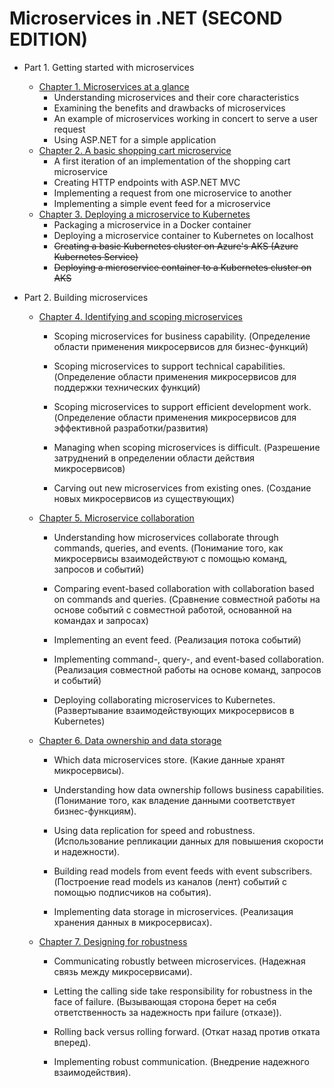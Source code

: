 # Microservices in .NET (SECOND EDITION)

- Part 1. Getting started with microservices
  - [Chapter 1. Microservices at a glance](Chapter01.md)
    - Understanding microservices and their core characteristics
    - Examining the benefits and drawbacks of microservices
    - An example of microservices working in concert to serve a user request
    - Using ASP.NET for a simple application
  - [Chapter 2. A basic shopping cart microservice](Chapter02.md)
    - A first iteration of an implementation of the shopping cart microservice
    - Creating HTTP endpoints with ASP.NET MVC
    - Implementing a request from one microservice to another
    - Implementing a simple event feed for a microservice
  - [Chapter 3. Deploying a microservice to Kubernetes](Chapter03.md)
    - Packaging a microservice in a Docker container
    - Deploying a microservice container to Kubernetes on localhost
    - ~~Creating a basic Kubernetes cluster on Azure's AKS (Azure Kubernetes Service)~~
    - ~~Deploying a microservice container to a Kubernetes cluster on AKS~~

- Part 2. Building microservices
  - [Chapter 4. Identifying and scoping microservices](Chapter04.md)
    - Scoping microservices for business capability.
    (Определение области применения микросервисов для бизнес-функций)

    - Scoping microservices to support technical capabilities.
    (Определение области применения микросервисов для поддержки технических функций)

    - Scoping microservices to support efficient development work.
    (Определение области применения микросервисов для эффективной разработки/развития)

    - Managing when scoping microservices is difficult.
    (Разрешение затруднений в определении области действия микросервисов)

    - Carving out new microservices from existing ones.
    (Создание новых микросервисов из существующих)

  - [Chapter 5. Microservice collaboration](Chapter05.md)
    - Understanding how microservices collaborate through commands, queries, and events.
    (Понимание того, как микросервисы взаимодействуют с помощью команд, запросов и событий)

    - Comparing event-based collaboration with collaboration based on commands and queries.
    (Сравнение совместной работы на основе событий с совместной работой, основанной на командах и запросах)

    - Implementing an event feed.
    (Реализация потока событий)

    - Implementing command-, query-, and event-based collaboration.
    (Реализация совместной работы на основе команд, запросов и событий)

    - Deploying collaborating microservices to Kubernetes.
    (Развертывание взаимодействующих микросервисов в Kubernetes)

  - [Chapter 6. Data ownership and data storage](Chapter06.md)
    - Which data microservices store.
    (Какие данные хранят микросервисы).

    - Understanding how data ownership follows business capabilities.
    (Понимание того, как владение данными соответствует бизнес-функциям).

    - Using data replication for speed and robustness.
    (Использование репликации данных для повышения скорости и надежности).

    - Building read models from event feeds with event subscribers.
    (Построение read models из каналов (лент) событий с помощью подписчиков на события).

    - Implementing data storage in microservices.
    (Реализация хранения данных в микросервисах).

  - [Chapter 7. Designing for robustness](Chapter07.md)
    - Communicating robustly between microservices.
    (Надежная связь между микросервисами).

    - Letting the calling side take responsibility for robustness in the face of failure.
    (Вызывающая сторона берет на себя ответственность за надежность при failure (отказе)).

    - Rolling back versus rolling forward.
    (Откат назад против отката вперед).

    - Implementing robust communication.
    (Внедрение надежного взаимодействия).
